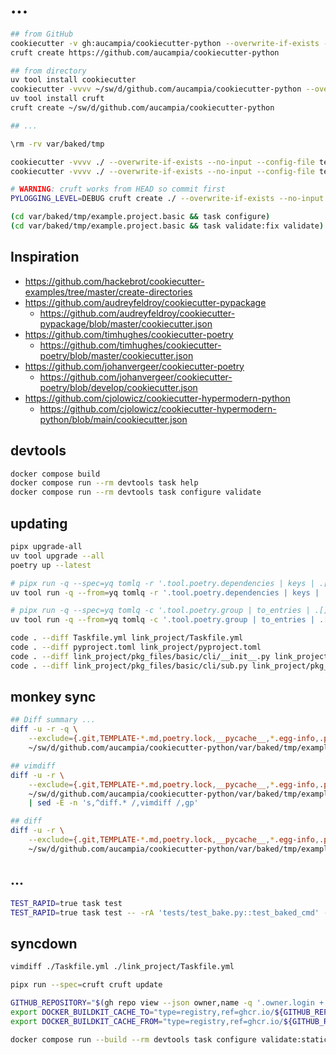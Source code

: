 # ...

```bash
## from GitHub
cookiecutter -v gh:aucampia/cookiecutter-python --overwrite-if-exists --output-dir var/baked/tmp
cruft create https://github.com/aucampia/cookiecutter-python

## from directory
uv tool install cookiecutter
cookiecutter -vvvv ~/sw/d/github.com/aucampia/cookiecutter-python --overwrite-if-exists --no-input --config-file tests/data/cookie-config/basic.yaml --output-dir var/baked/tmp
uv tool install cruft
cruft create ~/sw/d/github.com/aucampia/cookiecutter-python

## ...

\rm -rv var/baked/tmp

cookiecutter -vvvv ./ --overwrite-if-exists --no-input --config-file tests/data/cookie-config/basic.yaml --output-dir var/baked/tmp
cookiecutter -vvvv ./ --overwrite-if-exists --no-input --config-file tests/data/cookie-config/basic-make.yaml --output-dir var/baked/tmp

# WARNING: cruft works from HEAD so commit first
PYLOGGING_LEVEL=DEBUG cruft create ./ --overwrite-if-exists --no-input --config-file tests/data/cookie-config/basic.yaml --output-dir var/baked/tmp

(cd var/baked/tmp/example.project.basic && task configure)
(cd var/baked/tmp/example.project.basic && task validate:fix validate)
```

## Inspiration

- https://github.com/hackebrot/cookiecutter-examples/tree/master/create-directories
- https://github.com/audreyfeldroy/cookiecutter-pypackage
  - https://github.com/audreyfeldroy/cookiecutter-pypackage/blob/master/cookiecutter.json
- https://github.com/timhughes/cookiecutter-poetry
  - https://github.com/timhughes/cookiecutter-poetry/blob/master/cookiecutter.json
- https://github.com/johanvergeer/cookiecutter-poetry
  - https://github.com/johanvergeer/cookiecutter-poetry/blob/develop/cookiecutter.json
- https://github.com/cjolowicz/cookiecutter-hypermodern-python
  -  https://github.com/cjolowicz/cookiecutter-hypermodern-python/blob/main/cookiecutter.json

## devtools

```bash
docker compose build
docker compose run --rm devtools task help
docker compose run --rm devtools task configure validate
```

## updating


```bash
pipx upgrade-all
uv tool upgrade --all
poetry up --latest

# pipx run -q --spec=yq tomlq -r '.tool.poetry.dependencies | keys | .[] | select(. != "python") | (. + "@latest")' pyproject.toml | xargs -n1 echo poetry add
uv tool run -q --from=yq tomlq -r '.tool.poetry.dependencies | keys | .[] | select(. != "python") | (. + "@latest")' pyproject.toml | xargs -n1 echo poetry add

# pipx run -q --spec=yq tomlq -c '.tool.poetry.group | to_entries | .[] | [ "--group=" + .key, ((.value.dependencies | keys)[] | . + "@latest") ]' pyproject.toml | tr '\n' '\000' | xargs -0 -n1 bash -c 'echo "${1}" | jq -r ".[]" | xargs echo poetry add' --
uv tool run -q --from=yq tomlq -c '.tool.poetry.group | to_entries | .[] | [ "--group=" + .key, ((.value.dependencies | keys)[] | . + "@latest") ]' pyproject.toml | tr '\n' '\000' | xargs -0 -n1 bash -c 'echo "${1}" | jq -r ".[]" | xargs echo poetry add' --

code . --diff Taskfile.yml link_project/Taskfile.yml
code . --diff pyproject.toml link_project/pyproject.toml
code . --diff link_project/pkg_files/basic/cli/__init__.py link_project/pkg_files/minimal_typer/cli/__init__.py
code . --diff link_project/pkg_files/basic/cli/sub.py link_project/pkg_files/minimal_typer/cli/sub.py
```

## monkey sync

```bash
## Diff summary ...
diff -u -r -q \
    --exclude={.git,TEMPLATE-*.md,poetry.lock,__pycache__,*.egg-info,.pytest_cache,.mypy_cache,.venv,.tox,setup.py,.cache-*,dist,.coverage,coverage.xml,extra,LICENSE} \
    ~/sw/d/github.com/aucampia/cookiecutter-python/var/baked/tmp/example.project.basic/ ./

## vimdiff
diff -u -r \
    --exclude={.git,TEMPLATE-*.md,poetry.lock,__pycache__,*.egg-info,.pytest_cache,.mypy_cache,.venv,.tox,setup.py,.cache-*,dist,.coverage,coverage.xml,extra,LICENSE} \
    ~/sw/d/github.com/aucampia/cookiecutter-python/var/baked/tmp/example.project.basic/ ./ \
    | sed -E -n 's,^diff.* /,vimdiff /,gp'

## diff
diff -u -r \
    --exclude={.git,TEMPLATE-*.md,poetry.lock,__pycache__,*.egg-info,.pytest_cache,.mypy_cache,.venv,.tox,setup.py,.cache-*,dist,.coverage,coverage.xml,extra,LICENSE} \
    ~/sw/d/github.com/aucampia/cookiecutter-python/var/baked/tmp/example.project.basic/ ./
```

## ...

```bash
TEST_RAPID=true task test
TEST_RAPID=true task test -- -rA 'tests/test_bake.py::test_baked_cmd' --log-cli-level INFO
```

<!--
MARK 000
-->


## syncdown

```bash
vimdiff ./Taskfile.yml ./link_project/Taskfile.yml
```

```bash
pipx run --spec=cruft cruft update
```


```bash
GITHUB_REPOSITORY="$(gh repo view --json owner,name -q '.owner.login + "/" + .name')"
export DOCKER_BUILDKIT_CACHE_TO="type=registry,ref=ghcr.io/${GITHUB_REPOSITORY}:cache,mode=max"
export DOCKER_BUILDKIT_CACHE_FROM="type=registry,ref=ghcr.io/${GITHUB_REPOSITORY}:cache"

docker compose run --build --rm devtools task configure validate:static
```
